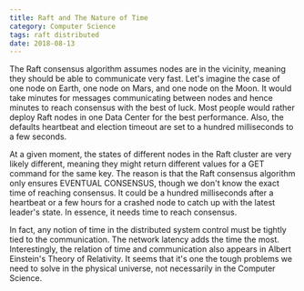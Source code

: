 ```yaml
---
title: Raft and The Nature of Time
category: Computer Science
tags: raft distributed
date: 2018-08-13
---
```


The Raft consensus algorithm assumes nodes are in the vicinity, meaning they should be able to communicate very fast. Let's imagine the case of one node on Earth, one node on Mars, and one node on the Moon. It would take minutes for messages communicating between nodes and hence minutes to reach consensus with the best of luck. Most people would rather deploy Raft nodes in one Data Center for the best performance. Also, the defaults heartbeat and election timeout are set to a hundred milliseconds to a few seconds.

At a given moment, the states of different nodes in the Raft cluster are very likely different, meaning they might return different values for a GET command for the same key. The reason is that the Raft consensus algorithm only ensures EVENTUAL CONSENSUS, though we don't know the exact time of reaching consensus. It could be a hundred milliseconds after a heartbeat or a few hours for a crashed node to catch up with the latest leader's state. In essence, it needs time to reach consensus.

In fact, any notion of time in the distributed system control must be tightly tied to the communication. The network latency adds the time the most. Interestingly, the relation of time and communication also appears in Albert Einstein's Theory of Relativity. It seems that it's one the tough problems we need to solve in the physical universe, not necessarily in the Computer Science.
